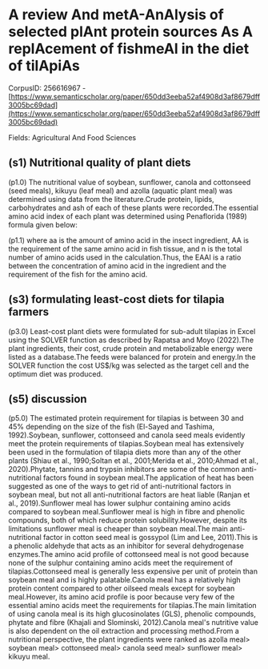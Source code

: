 # A review And metA-AnAlysis of selected plAnt protein sources As A replAcement of fishmeAl in the diet of tilApiAs

CorpusID: 256616967 - [https://www.semanticscholar.org/paper/650dd3eeba52af4908d3af8679dff3005bc69dad](https://www.semanticscholar.org/paper/650dd3eeba52af4908d3af8679dff3005bc69dad)

Fields: Agricultural And Food Sciences

## (s1) Nutritional quality of plant diets
(p1.0) The nutritional value of soybean, sunflower, canola and cottonseed (seed meals), kikuyu (leaf meal) and azolla (aquatic plant meal) was determined using data from the literature.Crude protein, lipids, carbohydrates and ash of each of these plants were recorded.The essential amino acid index of each plant was determined using Penaflorida (1989) formula given below:

(p1.1) where aa is the amount of amino acid in the insect ingredient, AA is the requirement of the same amino acid in fish tissue, and n is the total number of amino acids used in the calculation.Thus, the EAAI is a ratio between the concentration of amino acid in the ingredient and the requirement of the fish for the amino acid.
## (s3) formulating least-cost diets for tilapia farmers
(p3.0) Least-cost plant diets were formulated for sub-adult tilapias in Excel using the SOLVER function as described by Rapatsa and Moyo (2022).The plant ingredients, their cost, crude protein and metabolizable energy were listed as a database.The feeds were balanced for protein and energy.In the SOLVER function the cost US$/kg was selected as the target cell and the optimum diet was produced.
## (s5) discussion
(p5.0) The estimated protein requirement for tilapias is between 30 and 45% depending on the size of the fish (El-Sayed and Tashima, 1992).Soybean, sunflower, cottonseed and canola seed meals evidently meet the protein requirements of tilapias.Soybean meal has extensively been used in the formulation of tilapia diets more than any of the other plants (Shiau et al., 1990;Soltan et al., 2001;Merida et al., 2010;Ahmad et al., 2020).Phytate, tannins and trypsin inhibitors are some of the common anti-nutritional factors found in soybean meal.The application of heat has been suggested as one of the ways to get rid of anti-nutritional factors in soybean meal, but not all anti-nutritional factors are heat liable (Ranjan et al., 2019).Sunflower meal has lower sulphur containing amino acids compared to soybean meal.Sunflower meal is high in fibre and phenolic compounds, both of which reduce protein solubility.However, despite its limitations sunflower meal is cheaper than soybean meal.The main anti-nutritional factor in cotton seed meal is gossypol (Lim and Lee, 2011).This is a phenolic aldehyde that acts as an inhibitor for several dehydrogenase enzymes.The amino acid profile of cottonseed meal is not good because none of the sulphur containing amino acids meet the requirement of tilapias.Cottonseed meal is generally less expensive per unit of protein than soybean meal and is highly palatable.Canola meal has a relatively high protein content compared to other oilseed meals except for soybean meal.However, its amino acid profile is poor because very few of the essential amino acids meet the requirements for tilapias.The main limitation of using canola meal is its high glucosinolates (GLS), phenolic compounds, phytate and fibre (Khajali and Slominski, 2012).Canola meal's nutritive value is also dependent on the oil extraction and processing method.From a nutritional perspective, the plant ingredients were ranked as azolla meal> soybean meal> cottonseed meal> canola seed meal> sunflower meal> kikuyu meal.
